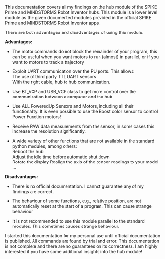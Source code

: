 
This documentation covers all my findings on the hub module of the SPIKE Prime and MINDSTORMS Robot Inventor hubs. This module is a lower level module as the given documented modules provided in the official SPIKE Prime and MINDSTORMS Robot Inventor apps. 

There are both advantages and disadvantages of using this module:

__Advantages:__

*  The motor commands do not block the remainder of your program, this can be useful when you want motors to run (almost) in parallel, or if you want to motors to track a trajectory  

*  Exploit UART communication over the PU ports. This allows:  
   The use of third party TTL UART sensors  
   With the right cable, hub to hub communication.  

*  Use BT_VCP and USB_VCP class to get more control over the communication between a computer and the hub  

*  Use ALL PoweredUp Sensors and Motors, including all their functionality. It is even possible to use the Boost color sensor to control Power Function motors!

*  Receive RAW data measurements from the sensor, in some cases this increase the resolution significantly.  

*  A wide variety of other functions that are not available in the standard python modules, among others:  
   Reboot the hub  
   Adjust the idle time before automatic shut down  
   Rotate the display 
   Realign the axis of the sensor readings to your model 
   ...


__Disadvantages:__

*  There is no official documentation. I cannot guarantee any of my findings are correct.  

*  The behaviour of some functions, e.g., relative position, are not automatically reset at the start of a program. This can cause strange behaviour.  

*  It is not recommended to use this module parallel to the standard modules. This sometimes causes strange behaviour.


I started this documentation for my personal use until official documentation is published. All commands are found by trial and error. This documentation is not complete and there are no guarantees on its correctness. I am highly interested if you have some additional insights into the hub module!

